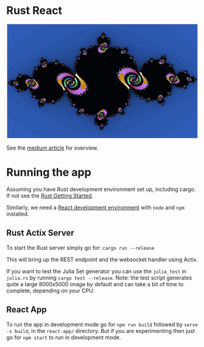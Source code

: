 # Rust React

<p align="center">
<img src="julia-set.png"
     alt="Julia Set"
     width=500
     height=300>
</p>

See the [medium article](https://medium.com/@Jayseabee/rust-react-part-i-3a33c3da9ca0) for overview.

# Running the app

Assuming you have Rust development environment set up, including cargo. If not see the [Rust Getting Started](https://www.rust-lang.org/learn/get-started).

Similarly, we need a [React development environment](https://reactjs.org/docs/create-a-new-react-app.html) with `node` and `npm` installed.

## Rust Actix Server

To start the Rust server simply go for:
`cargo run --release`

This will bring up the REST endpoint and the websocket handler using Actix.

If you want to test the Julia Set generator you can use the `julia_test` in `julia.rs` by running `cargo test --release`. Note: the test script generates quite a large 8000x5000 image by default and can take a bit of time to complete, depending on your CPU.

## React App

To run the app in development mode go for `npm run build` followed by `serve -s build`, in the `react-app/` directory. But if you are experimenting then just go for `npm start` to run in development mode.
